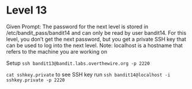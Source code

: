 # Level 13
Given Prompt: The password for the next level is stored in /etc/bandit_pass/bandit14 and can only be read by user bandit14. For this level, you don’t get the next password, but you get a private SSH key that can be used to log into the next level. Note: localhost is a hostname that refers to the machine you are working on

Setup
`ssh bandit13@bandit.labs.overthewire.org -p 2220`

`cat sshkey.private` to see SSH key
run `ssh bandit14@localhost -i sshkey.private -p 2220`